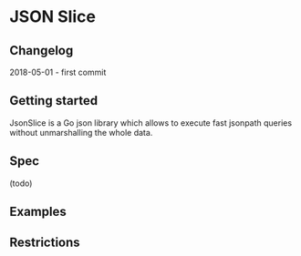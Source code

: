 # JSON Slice

## Changelog

2018-05-01 - first commit

## Getting started

JsonSlice is a Go json library which allows to execute fast jsonpath queries without unmarshalling the whole data.

## Spec

(todo)

## Examples

## Restrictions

